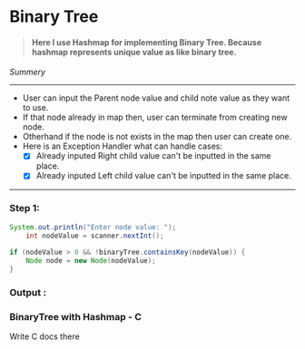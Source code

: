 
# Binary Tree 

>#### Here I use Hashmap for implementing Binary Tree. Because hashmap represents unique value as like binary tree.


_Summery_
___
* User can input the Parent node value and child note value as they want to use.
*  If that node already  in map then, user can terminate from creating new node.
* Otherhand if the node is not exists in the map then user can create one.
* Here is an Exception Handler what can handle cases:
     * [x] Already inputed Right child value can't be inputted in the same place.
     * [x] Already inputed Left child value can't be inputted in the same place.
___
### Step 1:

```java
System.out.println("Enter node value: ");
    int nodeValue = scanner.nextInt();
            
if (nodeValue > 0 && !binaryTree.containsKey(nodeValue)) {
    Node node = new Node(nodeValue);
}

```
### Output :






































### BinaryTree with Hashmap - C
Write C docs there
